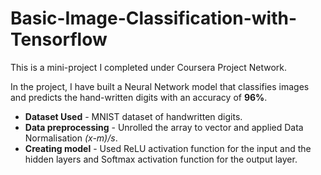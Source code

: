 # Basic-Image-Classification-with-Tensorflow

This is a mini-project I completed under Coursera Project Network. 

In the project, I have built a Neural Network model that classifies images and predicts the hand-written digits with an accuracy of <b>96%</b>. 

<ul>
  <li><b>Dataset Used</b> - MNIST dataset of handwritten digits.</li>
  <li><b>Data preprocessing</b> - Unrolled the array to vector and applied Data Normalisation <i>(x-m)/s</i>.</li>
  <li><b>Creating model</b> - Used ReLU activation function for the input and the hidden layers and Softmax activation function for the output layer.</li>

